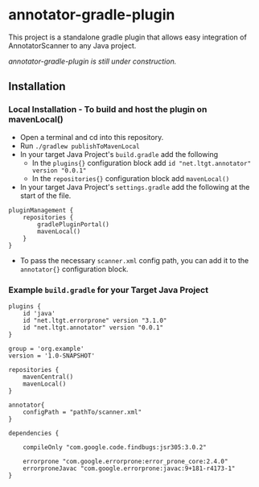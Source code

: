 
# annotator-gradle-plugin

This project is a standalone gradle plugin that allows easy integration of AnnotatorScanner to any Java project.

  

_annotator-gradle-plugin is still under construction._

  

## Installation

  

### Local Installation - To build and host the plugin on mavenLocal()

 - Open a terminal and cd into this repository.
 - Run `./gradlew publishToMavenLocal`
 - In your target Java Project's `build.gradle` add the following
	 - In the `plugins{}` configuration block add `id "net.ltgt.annotator" version "0.0.1" `
	 - In the `repositories{}` configuration block add `mavenLocal()`
 -  In your target Java Project's `settings.gradle` add the following at the start of the file.
```
pluginManagement {  
	repositories {  
		gradlePluginPortal()  
		mavenLocal()  
	}  
}
```
 -	To pass the necessary `scanner.xml` config path, you can add it to the `annotator{}` configuration block.
### Example `build.gradle` for your Target Java Project 
```
plugins {  
	id 'java'  
	id "net.ltgt.errorprone" version "3.1.0"  
	id "net.ltgt.annotator" version "0.0.1"  
}  
  
group = 'org.example'  
version = '1.0-SNAPSHOT'  
  
repositories {  
	mavenCentral()  
	mavenLocal()  
}  
  
annotator{  
	configPath = "pathTo/scanner.xml"  
}  
  
dependencies {  
  
	compileOnly "com.google.code.findbugs:jsr305:3.0.2"  
	  
	errorprone "com.google.errorprone:error_prone_core:2.4.0"  
	errorproneJavac "com.google.errorprone:javac:9+181-r4173-1"  
}
```
